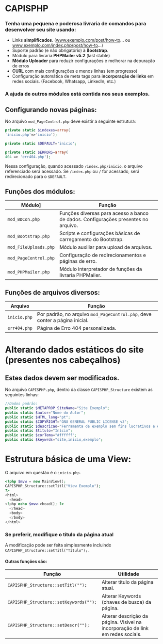 # CAPISPHP
### Tenha uma pequena e poderosa livraria de comandos para desenvolver seu site usando:
- Links **simplificados**. (www.exemplo.com/post/how-to... ou www.exemplo.com/index.php/post/how-to...)
- Suporte padrão (e não obrigatório) à **Bootstrap**.
- Módulo para livraria **PHPMailer v5.2** (last stable)
- **Módulo Uploader** para reduzir configurações e melhorar na depuração de erros
- **CURL** com mais configurações e menos linhas (em progresso)
- Configuração automática de meta tags para **incorporação de links** em redes sociais. (Facebook, Whatsapp, LinkedIn, etc.)
### A ajuda de outros módulos está contida nos seus exemplos.

## Configurando novas páginas:
No arquivo `mod_PageControl.php` deve existir a seguinte estrutura:
```php
private static $indexes=array(
'inicio.php'=>'inicio');

private static $DEFAULT='inicio';

private static $ERRORS=array(
404 => 'err404.php');
```
Nessa configuração, quando acessado `/index.php/inicio`, o arquivo referenciado será acessado. Se `/index.php` ou `/` for acessado, será redirecionado para o `$DEFAULT`.


## Funções dos módulos:
| Módulo] | Função |
| --- | --- |
| `mod_BDCon.php` | Funções diversas para acesso a banco de dados. Configurações presentes no arquivo. |
| `mod_Bootstrap.php` | Scripts e configurações básicas de carregamento do Bootstrap. |
| `mod_FileUploads.php` | Módulo auxiliar para upload de arquivos. |
| `mod_PageControl.php` | Configuração de redirecionamentos e páginas de erro. |
| `mod_PHPMailer.php` | Módulo interpretador de funções da livraria PHPMailer. |


## Funções de arquivos diversos:
| Arquivo | Função |
| --- | --- |
| `inicio.php` | Por padrão, no arquivo `mod_PageControl.php`, deve conter a página inicial. |
| `err404.php` | Página de Erro 404 personalizada. |


# Alterando dados estáticos do site (presentes nos cabeçalhos)
## Estes dados devem ser modificados.
No arquivo `CAPISPHP.php`, dentro da classe `CAPISPHP_Structure` existem as seguintes linhas:
```php
//Dados padrão:
public static $METAPROP_SiteName="Site Exemplo";
public static $autor="Nome do Autor";
public static $HTML_lang="pt";
public static $COPYRIGHT="GNU GENERAL PUBLIC LICENSE v3";
public static $descricao="Ferramenta de exemplo sem fins lucrativos e diversas funcionalidades";
public static $titulo="Início";
public static $corTema="#ffffff";
public static $keywrds="site,inicio,exemplo";
```


# Estrutura básica de uma View:
O arquivo em questão é o `inicio.php`.
```php
<?php $mvw = new MainView();
CAPISPHP_Structure::setTitl("View Exemplo");
?>
<html>
  <head>
<?php echo $mvw->head(); ?>
  </head>
  <body>
  </body>
</html>
```


### Se preferir, modifique o título da página atual
A modificação pode ser feita simplesmente incluindo `CAPISPHP_Structure::setTitl("Título");`.



#### Outras funções são:
| Função | Utilidade |
| --- | --- |
| `CAPISPHP_Structure::setTitl("");` | Alterar título da página atual. |
| `CAPISPHP_Structure::setKeywords("");` | Alterar Keywords (chaves de busca) da página. |
| `CAPISPHP_Structure::setDescr("");` | Alterar descrição da página. Visível na incorporação de link em redes sociais. |
